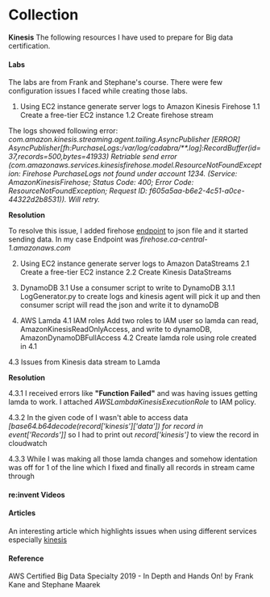 
# Collection

**Kinesis**
The following resources I have used to prepare for Big data certification.

#### Labs
The labs are from Frank and Stephane's course. There were few configuration issues I faced while creating those labs.

 1. Using EC2 instance generate server logs to Amazon Kinesis Firehose
 1.1 Create a free-tier EC2 instance
 1.2 Create firehose stream
  
The logs showed following error: 
*com.amazon.kinesis.streaming.agent.tailing.AsyncPublisher [ERROR] AsyncPublisher[fh:PurchaseLogs:/var/log/cadabra/**.log]:RecordBuffer(id=37,records=500,bytes=41933) Retriable send error (com.amazonaws.services.kinesisfirehose.model.ResourceNotFoundException: Firehose PurchaseLogs not found under account 1234. (Service: AmazonKinesisFirehose; Status Code: 400; Error Code: ResourceNotFoundException; Request ID: f605a5aa-b6e2-4c51-a0ce-44322d2b8531)). Will retry.*

**Resolution**

To resolve this issue, I added  firehose [endpoint](https://docs.amazonaws.cn/en_us/general/latest/gr/fh.html) to json file and it started sending data. In my case Endpoint was *firehose.ca-central-1.amazonaws.com*


2. Using EC2 instance generate server logs to Amazon DataStreams
2.1 Create a free-tier EC2 instance
2.2 Create Kinesis DataStreams

3. DynamoDB 
	3.1 Use a consumer script to write to DynamoDB
	3.1.1 LogGenerator.py to create logs and kinesis agent will pick it up and then consumer script will read the json and write it to dynamoDB

4. AWS Lamda
4.1 IAM roles
Add two roles to IAM user so lamda can read, AmazonKinesisReadOnlyAccess, and write to dynamoDB, AmazonDynamoDBFullAccess
4.2 Create lamda role using role created in 4.1

4.3 Issues from Kinesis data stream to Lamda 

**Resolution**

4.3.1 I received errors like **"Function Failed"** and was having issues getting lamda to work. I attached *AWSLambdaKinesisExecutionRole* to IAM policy. 
	
4.3.2 In the given code of I wasn't able to access data *[base64.b64decode(record['kinesis']['data']) for record in event['Records']]* so I had to print out *record['kinesis']* to view the record in cloudwatch
	
4.3.3 While I was making all those lamda changes and somehow identation was off for 1 of the line which I fixed and finally all records in stream came through

#### re:invent Videos

#### Articles

An interesting article which highlights issues when using different services especially [kinesis](https://medium.com/teamzerolabs/5-aws-services-you-should-avoid-f45111cc10cd)

#### Reference
AWS Certified Big Data Specialty 2019 - In Depth and Hands On! by Frank Kane and Stephane Maarek

